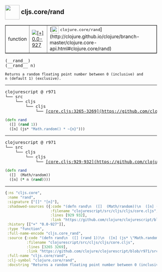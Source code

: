 ## <img width="48px" valign="middle" src="http://i.imgur.com/Hi20huC.png"> cljs.core/rand

 <table border="1">
<tr>
<td>function</td>
<td><a href="https://github.com/cljsinfo/api-refs/tree/0.0-927"><img valign="middle" alt="[+] 0.0-927" src="https://img.shields.io/badge/+-0.0--927-lightgrey.svg"></a> </td>
<td>
[<img height="24px" valign="middle" src="http://i.imgur.com/1GjPKvB.png"> <samp>clojure.core/rand</samp>](http://clojure.github.io/clojure/branch-master/clojure.core-api.html#clojure.core/rand)
</td>
</tr>
</table>

 <samp>
(__rand__)<br>
(__rand__ n)<br>
</samp>

```
Returns a random floating point number between 0 (inclusive) and
n (default 1) (exclusive).
```

---

 <pre>
clojurescript @ r971
└── src
    └── cljs
        └── cljs
            └── <ins>[core.cljs:3265-3269](https://github.com/clojure/clojurescript/blob/r971/src/cljs/cljs/core.cljs#L3265-L3269)</ins>
</pre>

```clj
(defn rand
  ([] (rand 1))
  ([n] (js* "Math.random() * ~{n}")))
```


---

 <pre>
clojurescript @ r971
└── src
    └── cljs
        └── cljs
            └── <ins>[core.cljs:929-932](https://github.com/clojure/clojurescript/blob/r971/src/cljs/cljs/core.cljs#L929-L932)</ins>
</pre>

```clj
(defn rand
  ([]  (Math/random))
  ([n] (* n (rand))))
```

---

```clj
{:ns "cljs.core",
 :name "rand",
 :signature ["[]" "[n]"],
 :shadowed-sources ({:code "(defn rand\n  ([]  (Math/random))\n  ([n] (* n (rand))))",
                     :filename "clojurescript/src/cljs/cljs/core.cljs",
                     :lines [929 932],
                     :link "https://github.com/clojure/clojurescript/blob/r971/src/cljs/cljs/core.cljs#L929-L932"}),
 :history [["+" "0.0-927"]],
 :type "function",
 :full-name-encode "cljs.core_rand",
 :source {:code "(defn rand\n  ([] (rand 1))\n  ([n] (js* \"Math.random() * ~{n}\")))",
          :filename "clojurescript/src/cljs/cljs/core.cljs",
          :lines [3265 3269],
          :link "https://github.com/clojure/clojurescript/blob/r971/src/cljs/cljs/core.cljs#L3265-L3269"},
 :full-name "cljs.core/rand",
 :clj-symbol "clojure.core/rand",
 :docstring "Returns a random floating point number between 0 (inclusive) and\nn (default 1) (exclusive)."}

```
